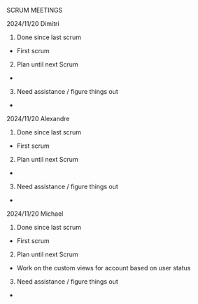 SCRUM MEETINGS

2024/11/20 Dimitri
1. Done since last scrum
- First scrum
2. Plan until next Scrum
- 
3. Need assistance / figure things out
- 

2024/11/20 Alexandre
1. Done since last scrum
- First scrum
2. Plan until next Scrum
- 
3. Need assistance / figure things out
- 

2024/11/20 Michael
1. Done since last scrum
- First scrum
2. Plan until next Scrum
- Work on the custom views for account based on user status
3. Need assistance / figure things out
- 
